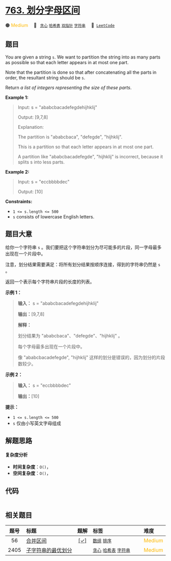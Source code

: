 # [763. 划分字母区间](https://leetcode.com/problems/partition-labels)

🟠 <font color=#ffb800>Medium</font>&emsp; 🔖&ensp; [`贪心`](/tag/greedy.md) [`哈希表`](/tag/hash-table.md) [`双指针`](/tag/two-pointers.md) [`字符串`](/tag/string.md)&emsp; 🔗&ensp;[`LeetCode`](https://leetcode.com/problems/partition-labels)

## 题目

You are given a string `s`. We want to partition the string into as many parts
as possible so that each letter appears in at most one part.

Note that the partition is done so that after concatenating all the parts in
order, the resultant string should be `s`.

Return _a list of integers representing the size of these parts_.



**Example 1:**

> Input: s = "ababcbacadefegdehijhklij"
> 
> Output: [9,7,8]
> 
> Explanation:
> 
> The partition is "ababcbaca", "defegde", "hijhklij".
> 
> This is a partition so that each letter appears in at most one part.
> 
> A partition like "ababcbacadefegde", "hijhklij" is incorrect, because it splits s into less parts.

**Example 2:**

> Input: s = "eccbbbbdec"
> 
> Output: [10]

**Constraints:**

  * `1 <= s.length <= 500`
  * `s` consists of lowercase English letters.


## 题目大意

给你一个字符串 `s` 。我们要把这个字符串划分为尽可能多的片段，同一字母最多出现在一个片段中。

注意，划分结果需要满足：将所有划分结果按顺序连接，得到的字符串仍然是 `s` 。

返回一个表示每个字符串片段的长度的列表。



**示例 1：**

> 
> 
> 
> 
> 
> **输入：** s = "ababcbacadefegdehijhklij"
> 
> **输出：**[9,7,8]
> 
> **解释：**
> 
> 划分结果为 "ababcbaca"、"defegde"、"hijhklij" 。
> 
> 每个字母最多出现在一个片段中。
> 
> 像 "ababcbacadefegde", "hijhklij" 这样的划分是错误的，因为划分的片段数较少。 

**示例 2：**

> 
> 
> 
> 
> 
> **输入：** s = "eccbbbbdec"
> 
> **输出：**[10]
> 
> 



**提示：**

  * `1 <= s.length <= 500`
  * `s` 仅由小写英文字母组成


## 解题思路

#### 复杂度分析

- **时间复杂度**：`O()`，
- **空间复杂度**：`O()`，

## 代码

```javascript

```

## 相关题目

<!-- prettier-ignore -->
| 题号 | 标题 | 题解 | 标签 | 难度 |
| :------: | :------ | :------: | :------ | :------ |
| 56 | [合并区间](https://leetcode.com/problems/merge-intervals) | [[✓]](/problem/0056.md) |  [`数组`](/tag/array.md) [`排序`](/tag/sorting.md) | <font color=#ffb800>Medium</font> |
| 2405 | [子字符串的最优划分](https://leetcode.com/problems/optimal-partition-of-string) |  |  [`贪心`](/tag/greedy.md) [`哈希表`](/tag/hash-table.md) [`字符串`](/tag/string.md) | <font color=#ffb800>Medium</font> |

<style>
.blue {
    background-color: #096dd9;
    padding: 0.25rem 0.5rem;
    margin: 0;
    font-size: 0.85em;
    border-radius: 3px;
    color: white;
    font-weight: 500;
}
table th:first-of-type { width: 10%; }
table th:nth-of-type(2) { width: 35%; }
table th:nth-of-type(3) { width: 10%; }
table th:nth-of-type(4) { width: 35%; }
table th:nth-of-type(5) { width: 10%; }
</style>
